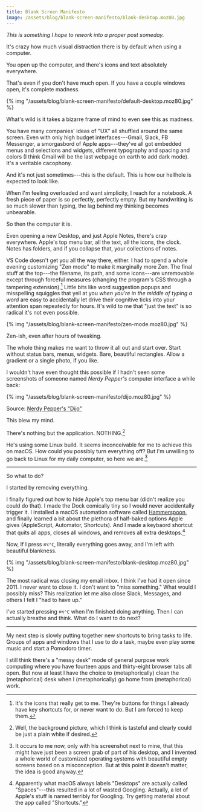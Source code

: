 ```yaml
---
title: Blank Screen Manifesto
image: /assets/blog/blank-screen-manifesto/blank-desktop.moz80.jpg
---
```


_This is something I hope to rework into a proper post someday._

It's crazy how much visual distraction there is by default when using a computer.

You open up the computer, and there's icons and text absolutely everywhere.

That's even if you don't have much open. If you have a couple windows open, it's complete madness.

{% img "/assets/blog/blank-screen-manifesto/default-desktop.moz80.jpg" %}

<p class="figcaption">What's wild is it takes a bizarre frame of mind to even see this as madness.</p>

You have many companies' ideas of "UX" all shuffled around the same screen. Even with only high budget interfaces---Gmail, Slack, FB Messenger, a smorgasbord of Apple apps---they've all got embedded menus and selections and widgets, different typography and spacing and colors (I think Gmail will be the last webpage on earth to add dark mode). It's a veritable cacophony.

And it's not just sometimes---this is the default. This is how our hellhole is expected to look like.

When I'm feeling overloaded and want simplicity, I reach for a notebook. A fresh piece of paper is so perfectly, perfectly empty. But my handwriting is so much slower than typing, the lag behind my thinking becomes unbearable.

So then the computer it is.

Even opening a new Desktop, and just Apple Notes, there's crap everywhere. Apple's top menu bar, all the text, all the icons, the clock. Notes has folders, and if you collapse that, your collections of notes.

<!-- I took a single Note fullscreen, which helped. I still had to go to the menu bar and remove all the buttons. Then zoom way in so the text is readable. The title and date remain. I don't think I can remove them. -->

VS Code doesn't get you all the way there, either. I had to spend a whole evening customizing "Zen mode" to make it marginally more Zen. The final stuff at the top---the filename, its path, and some icons---are unremovable except through forceful measures (changing the program's CSS through a tampering extension).[^icons] Little bits like word suggestion popups and misspelling squiggles that yell at you _when you're in the middle of typing a word_ are easy to accidentally let drive their cognitive ticks into your attention span repeatedly for hours. It's wild to me that "just the text" is so radical it's not even possible.

[^icons]: It's the icons that really get to me. They're buttons for things I already have key shortcuts for, or never want to do. But I am forced to keep them.

{% img "/assets/blog/blank-screen-manifesto/zen-mode.moz80.jpg" %}

<p class="figcaption">Zen-ish, even after hours of tweaking.</p>

The whole thing makes me want to throw it all out and start over. Start without status bars, menus, widgets. Bare, beautiful rectangles. Allow a gradient or a single photo, if you like.

I wouldn't have even thought this possible if I hadn't seen some screenshots of someone named _Nerdy Pepper's_ computer interface a while back:

{% img "/assets/blog/blank-screen-manifesto/dijo.moz80.jpg" %}

<p class="figcaption">Source: <a href="https://git.peppe.rs/cli/dijo/about/">Nerdy Pepper's "Dijo"</a></p>

This blew my mind.

There's nothing but the application. NOTHING.[^bg]

He's using some Linux build. It seems inconceivable for me to achieve this on macOS. How could you possibly turn everything off? But I'm unwilling to go back to Linux for my daily computer, so here we are.[^hindsight]

[^bg]: Well, the background picture, which I think is tasteful and clearly could be just a plain white if desired.

[^hindsight]: It occurs to me now, only with his screenshot next to mine, that this might have just been a screen grab of part of his desktop, and I invented a whole world of customized operating systems with beautiful empty screens based on a misconception. But at this point it doesn't matter, the idea is good anyway.

---

So what to do?

I started by removing everything.

I finally figured out how to hide Apple's top menu bar (didn't realize you could do that). I made the Dock comically tiny so I would never accidentally trigger it. I installed a macOS automation software called [Hammerspoon](https://www.hammerspoon.org/), and finally learned a bit about the plethora of half-baked options Apple gives (AppleScript, Automator, Shortcuts). And I made a keybaord shortcut that quits all apps, closes all windows, and removes all extra desktops.[^space]

[^space]: Apparently what macOS always labels "Desktops" are actually called "Spaces"---this resulted in a lot of wasted Googling. Actually, a lot of Apple's stuff is named terribly for Googling. Try getting material about the app called "Shortcuts."

Now, If I press `⌘⌥⌃C`, literally everything goes away, and I'm left with beautiful blankness.

{% img "/assets/blog/blank-screen-manifesto/blank-desktop.moz80.jpg" %}

The most radical was closing my email inbox. I think I've had it open since 2011. I never want to close it. I don't want to "miss something." What would I possibly miss? This realization let me also close Slack, Messages, and others I felt I "had to have up."

I've started pressing `⌘⌥⌃C` when I'm finished doing anything. Then I can actually breathe and think. What do I want to do next?

---

My next step is slowly putting together new shortcuts to bring tasks to life. Groups of apps and windows that I use to do a task, maybe even play some music and start a Pomodoro timer.

I still think there's a "messy desk" mode of general purpose work computing where you have fourteen apps and thirty-eight browser tabs all open. But now at least I have the choice to (metaphorically) clean the (metaphorical) desk when I (metaphorically) go home from (metaphorical) work.
